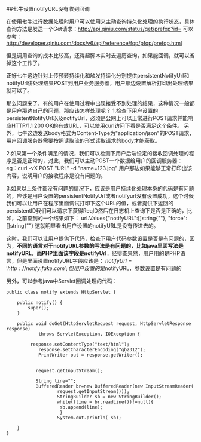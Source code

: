 ##七牛设置notifyURL没有收到回调

在使用七牛进行数据处理时用户可以使用<persistentId>来主动查询持久化处理的执行状态，具体查询方法是发送一个Get请求：http://api.qiniu.com/status/get/prefop?id=
可以参考：
http://developer.qiniu.com/docs/v6/api/reference/fop/pfop/prefop.html 

但是调用查询的成本比较高，还得起脚本实时去遍历查询，如果能回调，就可以省掉这个工作了。

正好七牛这边针对上传预转持续化和触发持续化分别提供persistentNotifyUrl和notifyUrl讲处理结果POST到用户业务服务器，用户那边设置解析打印出处理结果就可以了。

那么问题来了，有的用户在使用过程中出现接受不到处理的结果，这种情况一般都是用户那边自己的问题，那应该怎样处理呢？
1.检查下用户设置的persistentNotifyUrl以及notifyUrl，必须是公网上可以正常进行POST请求并能响应HTTP/1.1 200 OK的有效URL，可以使用curl访问下看是否满足这个条件。
另外，七牛这边发送body格式为Content-Type为"application/json"的POST请求，用户回调服务器需要按照读取流的形式读取请求的body才能获取。

2.如果第一个条件满足的情况，我们可以检测下用户后端设定的接收回调处理的程序是否是正常的，对此，我们可以主动POST一个数据给用户的回调服务器：
eg：curl -vX POST "URL" -d "name=123.jpg"
用户那边如果能够正常打印出该内容，说明用户的接收程序是没有问题的。

3.如果以上条件都没有问题的情况下，应该是用户持续化处理本身的代码是有问题的，应该是用户设置的persistentNotifyUrl或者notifyurl没有设置成功，这个时候我们可以让用户在程序里面调试打印下这个URL的值，或者提供下返回的persistentID我们可以请求下获得ReqID然后在日志机上查询下是否是正确的，比如，之前查到的一个结果如下：
url.Values{"notifyURL":[]string{""}, "force":[]string{""}
这就明显看出用户设置的notifyURL是没有传进去的。

这时，我们可以让用户提供下代码，检查下用户代码参数设置是否是有问题的，因为，**不同的语言对于notifyURL参数的写法是有问题的，比如java里面写法是notifyURL，而PHP里面该字段是notifyUrl**，经排查果然，用户用的是PHP语言，但是里面设置notifyURL字段应该是：
$notifyUrl = 'http://notify.fake.com';
但用户设置的是$notifyURL，参数设置是有问题的

另外，可以参考java中Servlet回调处理的代码：

```
public class notify extends HttpServlet {

	public notify() {
		super();
	}

	public void doGet(HttpServletRequest request, HttpServletResponse response)
			throws ServletException, IOException {

		 response.setContentType("text/html");
	        response.setCharacterEncoding("gb2312");
	        PrintWriter out = response.getWriter();       
	      

	       request.getInputStream();
	       
	       String line="";
	       BufferedReader br=new BufferedReader(new InputStreamReader(   
	    		   request.getInputStream())); 
	    		   StringBuilder sb = new StringBuilder();
	    		   while((line = br.readLine())!=null){
	    		    sb.append(line);
	    		    }        
	    	       System.out.println( sb);    
	       
	}
}
```

